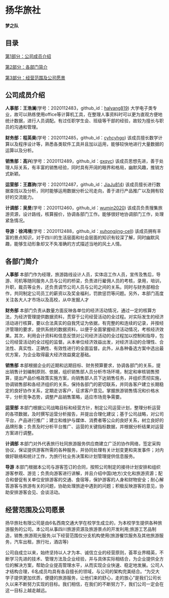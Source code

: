 # 扬华旅社

#### 梦之队 

## 目录
[第1部分：公司成员介绍](https://github.com/cyhcyhgo/cyhcyhgo.github.io/blob/main/README.md#公司成员介绍)

[第2部分：各部门简介](https://github.com/cyhcyhgo/cyhcyhgo.github.io/blob/main/README.md#各部门简介)		

[第3部分：经营范围及公司愿景](https://github.com/cyhcyhgo/cyhcyhgo.github.io/blob/main/README.md#经营范围及公司愿景)	

## 公司成员介绍
**人事部：王浩澜**(学号：2020112483，github_id：[halyang819](https://github.com/halyang819))
大学电子类专业，故可以熟练使用office等计算机工具，在整理人事资料时可以更为直观方便地统计数据，进行人员调配。有过任职学生会、班级等干部的经验，故较为擅长与职员的沟通和管理。

**财务部：程英昊**(学号：2020112485，github_id：[cyhcyhgo](https://github.com/cyhcyhgo))
该成员擅长数学计算以及程序设计等，熟悉各类软件工具并且加以运用，能够较快地进行大量数据的运算以及分析。

**销售部：高兴**(学号：2020112489，github_id：[gxqyc](https://github.com/gxqyc))
该成员思想先进，善于处理人际关系，有丰富的销售经验，同时具有开阔的眼界和格局，幽默风趣，推销方式新颖。

**运营部：王嘉驹**(学号：2020112487，github_id：[JiaJu814](https://github.com/JiaJu814))
该成员擅长进行数据查找以及分析，同时能够运用数据分析公司走向，善于进行产品推广以及拥有较好的交流能力。

**计调部：吴旻**(学号：2020112460，github_id：[wumin2020](https://github.com/wumin2020))
该成员负责搜集旅游资源，设计路线，核算报价，协调各部门工作。能够很好地协调部门工作，处理紧急情况。

**导游：徐鸿境**(学号：2020112488，github_id：[xuhongjing-cell](https://github.com/xuhongjing-cell))
该成员拥有丰富的景点知识，对于四川的生活层面和社会层面的知识有较深了解，同时幽默风趣，能够生动形象却又不失准确的方式描述当地的风土人情。

## 各部门简介
**人事部** 本部门作为经理，旅游路线设计人员，实体店工作人员，宣传及售后，导游、司机等随同服务人员与公司的桥梁，负责进行雇佣人员的考核，录用，培训，升职，裁员等业务，还负责调节公司人员与公司之间的关系。同时与财务部相合作，共同制定公司员工的薪资以及奖金福利，罚款惩罚等问题。另外，本部门高度关注各大人才市场以及高校，从中发掘人才

**财务部** 本部门负责从数量方面反映各单位的经济活动情况，通过一定的核算方法，为经济管理提供数据资料，贯穿于公司经营活动的全过程。对实际发生的经济活动进行核算，要以合法真实的自我凭证为依据，有完整的和连续的记录，并按经济管理的要求，提供系统的数据资料，以便于全面掌握经济活动情况，考核经济效果。其次，利用会计资料和信息反馈对公司经济活动的全过程加以控制和指导，包公司经营活动的全过程的监督。从本单位经济效益出发，对经济活动的合理性、合法性、真实性、正确性、有效性进行的全面监督。此外，从各种备选方案中选出最优方案，为企业取得最大经济效益奠定基础。

**销售部** 本部根据企业的近期和远期目标、财务预算要求，协调各部门的关系，提出销售计划编制原则、依据，组织销售部人员分析市场环境，制定和审核销售预算，提出产品价格政策实施方案，向销售部人员下达销售任务，并组织贯彻实施，协调销售部和各经济组织的关系，保持各部门的密切联系，并同各客户建立长期稳定的良好协作关系，定期走访客户，征求客户意见。掌握旅游销售情况和价格水平，分析竞争态势，调整产品销售策略，适应市场竞争需要。

**运营部** 本部门根据公司战略目标和经营方针，制定公司运营计划，整理分析运营的各项数据，及时撰写运营分析报告，并提出合理化建议；基于公司战略，对公司平台，产品进行推广；建立和维护与媒体、消费者等公众的良好关系，树立良好的品牌形象；负责及时分析平台推广、运营的关键指标数据，并根据分析结果对运营方案进行调整。

**计调部** 本部门对外代表旅行社同旅游服务供应商建立广泛的协作网络，签定采购协议，保证提供游客所需的各种服务，并协同处理有关计划变更和突发事件；对内做好联络和统计工作，为旅行社业务决策和计划管理提供信息服务。

**导游** 本部门根据本公司与游客签订的合同，按照公司制定的接待计划安排和组织游客参观、游览；负责向游客进行讲解，并且介绍中国(地方)文化和旅游资源；配合和督促有关单位安排游客的交通、食宿等，保护游客的人身和财物安全；耐心解答游客与旅游有关的问题，协助处理旅途中遇到的问题；积极反映游客的意见，协助安排游客会见、会谈活动。

## 经营范围及公司愿景
扬华旅社有限公司是由6名西南交通大学在校学生成立的，为本校学生提供各种旅游服务的公司。本公司从事四川旅游资源及旅游景点的开发利用;旅游工艺品制造，销售;旅游观光服务;以下经营范围仅分支机构使用(旅游餐饮服务及其他旅游服务，汽车出租，旅行社，酒店等)
    
公司自成立以来，始终坚持以人才为本、诚信立业的经营原则，荟萃业界精英，不断学习先进的技术、管理方法及企业经验，并与具体实际相结合，为企业提供全方位的解决方案，帮助企业提高管理水平，从而实现企业快速、稳定地发展。公司人才结构合理，6名成员均具有各自擅长的领域，与公司的架构完美结合。“为交大学子提供更加优质，便捷的旅游服务，让他们来的舒心，走的放心”是我们公司长久以来不断努力实现的目标。我们相信，在我们的不断努力下，我们公司一定会在这一目标上越走越远。 
